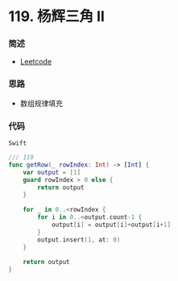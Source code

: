 # 119. 杨辉三角 II

### 简述

- [Leetcode](https://leetcode-cn.com/problems/pascals-triangle-ii/)

### 思路

- 数组规律填充

### 代码

`Swift`

```swift
/// 119
func getRow(_ rowIndex: Int) -> [Int] {
    var output = [1]
    guard rowIndex > 0 else {
        return output
    }
    
    for _ in 0..<rowIndex {
        for i in 0..<output.count-1 {
            output[i] = output[i]+output[i+1]
        }
        output.insert(1, at: 0)
    }
    
    return output
}
```